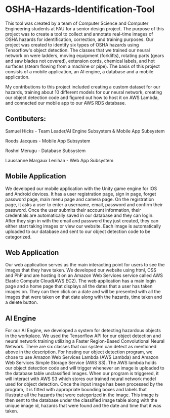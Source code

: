 # OSHA-Hazards-Identification-Tool
This tool was created by a team of Computer Science and Computer Engineering students at FAU for a senior design project. The purpose of this project was to create a tool to collect and annotate real-time images of OSHA hazards for identification, correction, and training purposes. Our project was created to identify six types of OSHA hazards using Tensorflow's object detection. The classes that we trained our neural network on were ladders, moving equipment (forklifts), rotating parts (gears and saw blades not covered), extension cords, chemical labels, and hot surfaces (steam flowing from a machine or pipe). The basis of this project consists of a mobile application, an AI engine, a database and a mobile application.

My contributions to this project included creating a custom dataset for our hazards, training about 10 different models for our neural network, creating our object detection code and figured out how to host it on AWS Lambda, and connected our mobile app to our AWS RDS database.

## Contibuters:

Samuel Hicks - Team Leader/AI Engine Subsystem & Mobile App Subsystem

Roods Jacques - Mobile App Subsystem

Roshni Merugu - Database Subsystem

Laussanne Margaux Lenihan - Web App Subsystem

## Mobile Application
We developed our mobile application with the Unity game engine for IOS and Android devices. It has a user registration page, sign in page, forget password page, main menu page and camera page. On the registration page, it asks a user to enter a username, email, password and confirm their password. Once the user submits their account information, their credentials are automatically saved in our database and they can login. After they sign in with the email and password they just created, they can either start taking images or view our website. Each image is automatically uploaded to our database and sent to our object detection code to be categorized.

## Web Application
Our web application serves as the main interacting point for users to see the images that they have taken. We developed our website using html, CSS and PhP and are hosting it on an Amazon Web Services service called AWS Elastic Compute Cloud(AWS EC2). The web application has a main login page and a home page that displays all the dates that a user has taken images on. They can then click on a date and will be presented with all the images that were taken on that date along with the hazards, time taken and a delete button.

## AI Engine
For our AI Engine, we developed a system for detecting hazardous objects in the workplace. We used the Tensorflow API for our object detection and neural network training utilizing a Faster Region-Based Convolutional Neural Network. There are six classes that our system can detect as mentioned above in the description. For hosting our object detection program, we chose to use Amazon Web Services Lambda (AWS Lambda) and Amazon Web Services Simple Storage Service (AWS S3). The AWS lambda holds our object detection code and will trigger whenever an image is uploaded to the database table unclassified images. When our program is triggered, it will interact with AWS S3 which stores our trained neural network model used for object detection. Once the input image has been processed by the program, it is fitted with appropriate bounding boxes and labels that illustrate all the hazards that were categorized in the image. This image is then sent to the database under the classified image table along with the unique image id, hazards that were found and the date and time that it was taken.
